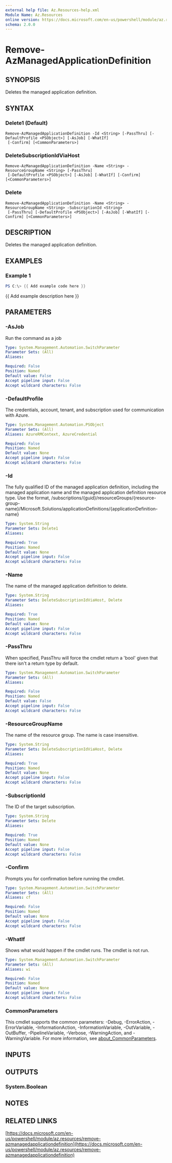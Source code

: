 ```yaml
---
external help file: Az.Resources-help.xml
Module Name: Az.Resources
online version: https://docs.microsoft.com/en-us/powershell/module/az.resources/remove-azmanagedapplicationdefinition
schema: 2.0.0
---
```


# Remove-AzManagedApplicationDefinition

## SYNOPSIS
Deletes the managed application definition.

## SYNTAX

### Delete1 (Default)
```
Remove-AzManagedApplicationDefinition -Id <String> [-PassThru] [-DefaultProfile <PSObject>] [-AsJob] [-WhatIf]
 [-Confirm] [<CommonParameters>]
```

### DeleteSubscriptionIdViaHost
```
Remove-AzManagedApplicationDefinition -Name <String> -ResourceGroupName <String> [-PassThru]
 [-DefaultProfile <PSObject>] [-AsJob] [-WhatIf] [-Confirm] [<CommonParameters>]
```

### Delete
```
Remove-AzManagedApplicationDefinition -Name <String> -ResourceGroupName <String> -SubscriptionId <String>
 [-PassThru] [-DefaultProfile <PSObject>] [-AsJob] [-WhatIf] [-Confirm] [<CommonParameters>]
```

## DESCRIPTION
Deletes the managed application definition.

## EXAMPLES

### Example 1
```powershell
PS C:\> {{ Add example code here }}
```

{{ Add example description here }}

## PARAMETERS

### -AsJob
Run the command as a job

```yaml
Type: System.Management.Automation.SwitchParameter
Parameter Sets: (All)
Aliases:

Required: False
Position: Named
Default value: False
Accept pipeline input: False
Accept wildcard characters: False
```

### -DefaultProfile
The credentials, account, tenant, and subscription used for communication with Azure.

```yaml
Type: System.Management.Automation.PSObject
Parameter Sets: (All)
Aliases: AzureRMContext, AzureCredential

Required: False
Position: Named
Default value: None
Accept pipeline input: False
Accept wildcard characters: False
```

### -Id
The fully qualified ID of the managed application definition, including the managed application name and the managed application definition resource type.
Use the format, /subscriptions/{guid}/resourceGroups/{resource-group-name}/Microsoft.Solutions/applicationDefinitions/{applicationDefinition-name}

```yaml
Type: System.String
Parameter Sets: Delete1
Aliases:

Required: True
Position: Named
Default value: None
Accept pipeline input: False
Accept wildcard characters: False
```

### -Name
The name of the managed application definition to delete.

```yaml
Type: System.String
Parameter Sets: DeleteSubscriptionIdViaHost, Delete
Aliases:

Required: True
Position: Named
Default value: None
Accept pipeline input: False
Accept wildcard characters: False
```

### -PassThru
When specified, PassThru will force the cmdlet return a 'bool' given that there isn't a return type by default.

```yaml
Type: System.Management.Automation.SwitchParameter
Parameter Sets: (All)
Aliases:

Required: False
Position: Named
Default value: False
Accept pipeline input: False
Accept wildcard characters: False
```

### -ResourceGroupName
The name of the resource group.
The name is case insensitive.

```yaml
Type: System.String
Parameter Sets: DeleteSubscriptionIdViaHost, Delete
Aliases:

Required: True
Position: Named
Default value: None
Accept pipeline input: False
Accept wildcard characters: False
```

### -SubscriptionId
The ID of the target subscription.

```yaml
Type: System.String
Parameter Sets: Delete
Aliases:

Required: True
Position: Named
Default value: None
Accept pipeline input: False
Accept wildcard characters: False
```

### -Confirm
Prompts you for confirmation before running the cmdlet.

```yaml
Type: System.Management.Automation.SwitchParameter
Parameter Sets: (All)
Aliases: cf

Required: False
Position: Named
Default value: None
Accept pipeline input: False
Accept wildcard characters: False
```

### -WhatIf
Shows what would happen if the cmdlet runs.
The cmdlet is not run.

```yaml
Type: System.Management.Automation.SwitchParameter
Parameter Sets: (All)
Aliases: wi

Required: False
Position: Named
Default value: None
Accept pipeline input: False
Accept wildcard characters: False
```

### CommonParameters
This cmdlet supports the common parameters: -Debug, -ErrorAction, -ErrorVariable, -InformationAction, -InformationVariable, -OutVariable, -OutBuffer, -PipelineVariable, -Verbose, -WarningAction, and -WarningVariable. For more information, see [about_CommonParameters](http://go.microsoft.com/fwlink/?LinkID=113216).

## INPUTS

## OUTPUTS

### System.Boolean
## NOTES

## RELATED LINKS

[https://docs.microsoft.com/en-us/powershell/module/az.resources/remove-azmanagedapplicationdefinition](https://docs.microsoft.com/en-us/powershell/module/az.resources/remove-azmanagedapplicationdefinition)

